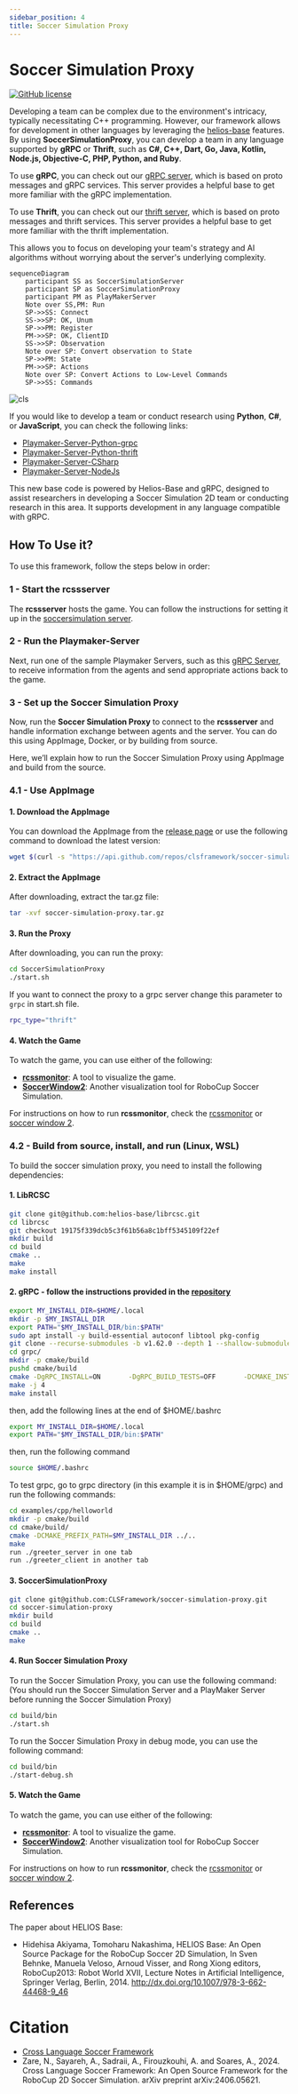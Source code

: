 ```yaml
---
sidebar_position: 4
title: Soccer Simulation Proxy
---
```

# Soccer Simulation Proxy
[![GitHub license](https://img.shields.io/github/license/helios-base/helios-base)](https://github.com/helios-base/helios-base/blob/master/LISENCE)

Developing a team can be complex due to the environment's intricacy, typically necessitating C++ programming. However, our framework allows for development in other languages by leveraging the [helios-base](https://github.com/helios-base/helios-base) features. By using **SoccerSimulationProxy**, you can develop a team in any language supported by **gRPC** or **Thrift**, such as **C#, C++, Dart, Go, Java, Kotlin, Node.js, Objective-C, PHP, Python, and Ruby**.

To use **gRPC**, you can check out our [gRPC server](../../2-sampleserver/0-sample-python-base-code-gRPC/index.md), which is based on proto messages and gRPC services. This server provides a helpful base to get more familiar with the gRPC implementation. 

To use **Thrift**, you can check out our [thrift server](../../2-sampleserver/1-sample-python-base-code-thrift/index.md), which is based on proto messages and thrift services. This server provides a helpful base to get more familiar with the thrift implementation.

This allows you to focus on developing your team's strategy and AI algorithms without worrying about the server's underlying complexity.

```mermaid
sequenceDiagram
    participant SS as SoccerSimulationServer
    participant SP as SoccerSimulationProxy
    participant PM as PlayMakerServer
    Note over SS,PM: Run
    SP->>SS: Connect
    SS->>SP: OK, Unum
    SP->>PM: Register
    PM->>SP: OK, ClientID
    SS->>SP: Observation
    Note over SP: Convert observation to State
    SP->>PM: State
    PM->>SP: Actions
    Note over SP: Convert Actions to Low-Level Commands
    SP->>SS: Commands
```

![cls](https://github.com/user-attachments/assets/4daee216-1479-4acd-88f2-9e772b8c7837)

If you would like to develop a team or conduct research using **Python**, **C#**, or **JavaScript**, you can check the following links:

- [Playmaker-Server-Python-grpc](../../2-sampleserver/0-sample-python-base-code-gRPC/index.md)
- [Playmaker-Server-Python-thrift](../../2-sampleserver/1-sample-python-base-code-thrift/index.md)
- [Playmaker-Server-CSharp](https://github.com/CLSFramework/playmaker-server-csharp)
- [Playmaker-Server-NodeJs](https://github.com/CLSFramework/playmaker-server-nodejs)

This new base code is powered by Helios-Base and gRPC, designed to assist researchers in developing a Soccer Simulation 2D team or conducting research in this area. It supports development in any language compatible with gRPC.
## How To Use it?

To use this framework, follow the steps below in order:

### 1 - Start the **rcssserver**
The **rcssserver** hosts the game. You can follow the instructions for setting it up in the [soccersimulation server](./../5-soccersimulation/0-server/index.md).

### 2 - Run the **Playmaker-Server**
Next, run one of the sample Playmaker Servers, such as this [gRPC Server](../../2-sampleserver/0-sample-python-base-code-gRPC/index.md), to receive information from the agents and send appropriate actions back to the game.

### 3 - Set up the **Soccer Simulation Proxy**
Now, run the **Soccer Simulation Proxy** to connect to the **rcssserver** and handle information exchange between agents and the server. You can do this using AppImage, Docker, or by building from source. 

Here, we’ll explain how to run the Soccer Simulation Proxy using AppImage and build from the source.

### 4.1 - Use **AppImage**

#### 1. Download the AppImage
 You can download the AppImage from the [release page](https://github.com/CLSFramework/soccer-simulation-proxy/releases) or use the following command to download the latest version:
   ```bash
   wget $(curl -s "https://api.github.com/repos/clsframework/soccer-simulation-proxy/releases/latest" | grep -oP '"browser_download_url": "\K[^"]*' | grep "soccer-simulation-proxy.tar.gz")
   ```
#### 2. Extract the AppImage
After downloading, extract the tar.gz file:
```bash
tar -xvf soccer-simulation-proxy.tar.gz
```
#### 3. Run the Proxy
After downloading, you can run the proxy:
```bash
cd SoccerSimulationProxy
./start.sh
```
If you want to connect the proxy to a grpc server change this parameter to `grpc` in start.sh file.
```bash
rpc_type="thrift"
```
#### 4. Watch the Game
To watch the game, you can use either of the following:

- **[rcssmonitor](https://github.com/rcsoccersim/rcssmonitor)**: A tool to visualize the game.
- **[SoccerWindow2](https://github.com/helios-base/soccerwindow2)**: Another visualization tool for RoboCup Soccer Simulation.

For instructions on how to run **rcssmonitor**, check the [rcssmonitor](../../5-soccersimulation/1-monitor/index.md) or [soccer window 2](../../5-soccersimulation/2-soccerwindow/index.md).



### 4.2 - Build from **source, install, and run (Linux, WSL)**

To build the soccer simulation proxy, you need to install the following dependencies:

#### 1. LibRCSC

```bash
git clone git@github.com:helios-base/librcsc.git
cd librcsc
git checkout 19175f339dcb5c3f61b56a8c1bff5345109f22ef
mkdir build
cd build
cmake ..
make
make install
```

#### 2. gRPC - follow the instructions provided in the [repository](https://grpc.io/docs/languages/cpp/quickstart/)

```bash
export MY_INSTALL_DIR=$HOME/.local
mkdir -p $MY_INSTALL_DIR
export PATH="$MY_INSTALL_DIR/bin:$PATH"
sudo apt install -y build-essential autoconf libtool pkg-config
git clone --recurse-submodules -b v1.62.0 --depth 1 --shallow-submodules https://github.com/grpc/grpc
cd grpc/
mkdir -p cmake/build
pushd cmake/build
cmake -DgRPC_INSTALL=ON       -DgRPC_BUILD_TESTS=OFF       -DCMAKE_INSTALL_PREFIX=$MY_INSTALL_DIR       ../..
make -j 4
make install
```

then, add the following lines at the end of $HOME/.bashrc

```bash
export MY_INSTALL_DIR=$HOME/.local
export PATH="$MY_INSTALL_DIR/bin:$PATH"
```

then, run the following command

```bash
source $HOME/.bashrc
```

To test grpc, go to grpc directory (in this example it is in $HOME/grpc) and run the following commands:

```bash
cd examples/cpp/helloworld
mkdir -p cmake/build
cd cmake/build/
cmake -DCMAKE_PREFIX_PATH=$MY_INSTALL_DIR ../..
make
run ./greeter_server in one tab
run ./greeter_client in another tab
```

#### 3. SoccerSimulationProxy

```bash
git clone git@github.com:CLSFramework/soccer-simulation-proxy.git
cd soccer-simulation-proxy
mkdir build
cd build
cmake ..
make
```


#### 4. Run Soccer Simulation Proxy

To run the Soccer Simulation Proxy, you can use the following command: (You should run the Soccer Simulation Server and a PlayMaker Server before running the Soccer Simulation Proxy)

```bash
cd build/bin
./start.sh
```

To run the Soccer Simulation Proxy in debug mode, you can use the following command:

```bash
cd build/bin
./start-debug.sh
```

#### 5. Watch the Game
To watch the game, you can use either of the following:

- **[rcssmonitor](https://github.com/rcsoccersim/rcssmonitor)**: A tool to visualize the game.
- **[SoccerWindow2](https://github.com/helios-base/soccerwindow2)**: Another visualization tool for RoboCup Soccer Simulation.

For instructions on how to run **rcssmonitor**, check the [rcssmonitor](../../5-soccersimulation/1-monitor/index.md) or [soccer window 2](../../5-soccersimulation/2-soccerwindow/index.md).




## References

The paper about HELIOS Base:
- Hidehisa Akiyama, Tomoharu Nakashima, HELIOS Base: An Open Source
Package for the RoboCup Soccer 2D Simulation, In Sven Behnke, Manuela
Veloso, Arnoud Visser, and Rong Xiong editors, RoboCup2013: Robot
World XVII, Lecture Notes in Artificial Intelligence, Springer Verlag,
Berlin, 2014. http://dx.doi.org/10.1007/978-3-662-44468-9_46

# Citation

- [Cross Language Soccer Framework](https://arxiv.org/pdf/2406.05621)
- Zare, N., Sayareh, A., Sadraii, A., Firouzkouhi, A. and Soares, A., 2024. Cross Language Soccer Framework: An Open Source Framework for the RoboCup 2D Soccer Simulation. arXiv preprint arXiv:2406.05621.




